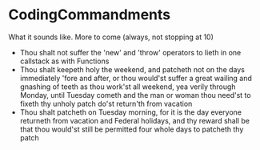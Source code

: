 # CodingCommandments
What it sounds like. More to come (always, not stopping at 10)

* Thou shalt not suffer the 'new' and 'throw' operators to lieth in one callstack as with Functions
* Thou shalt keepeth holy the weekend, and patcheth not on the days immediately 'fore and after, or thou would'st suffer a great wailing and gnashing of teeth as thou work'st all weekend, yea verily through Monday, until Tuesday cometh and the man or woman thou need'st to fixeth thy unholy patch do'st return'th from vacation
* Thou shalt patcheth on Tuesday morning, for it is the day everyone returneth from vacation and Federal holidays, and thy reward shall be that thou would'st still be permitted four whole days to patcheth thy patch
